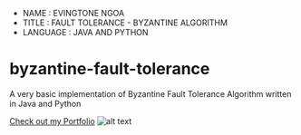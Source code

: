 
 * NAME        : EVINGTONE NGOA
 * TITLE       : FAULT TOLERANCE - BYZANTINE ALGORITHM
 * LANGUAGE    : JAVA AND PYTHON
 
 
# byzantine-fault-tolerance
A very basic implementation of Byzantine Fault Tolerance Algorithm written in Java and Python

[Check out my Portfolio](http://evin.me.ke/ "Evin's portfolio")
![alt text](http://evin.me.ke/wp-content/uploads/2016/07/evin-100X50.png "Check Out My portfolio")
